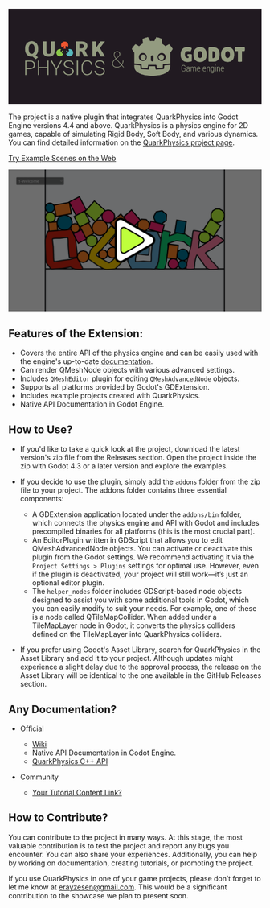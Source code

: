 ![](./images/project_logo.png)

The project is a native plugin that integrates QuarkPhysics into Godot Engine versions 4.4 and above.
QuarkPhysics is a physics engine for 2D games, capable of simulating Rigid Body, Soft Body, and various dynamics. You can find detailed information on the [QuarkPhysics project page](https://github.com/erayzesen/QuarkPhysics).

[Try Example Scenes on the Web](https://erayzesen.github.io/godot-quarkphysics-web-examples/)

[ ![Watch Examples](./images/examples_play.png) ](https://www.youtube.com/watch?v=KxsLLHMrB-Q)

## Features of the Extension:

* Covers the entire API of the physics engine and can be easily used with the engine's up-to-date [documentation](https://erayzesen.github.io/QuarkPhysics/documentation/).
* Can render QMeshNode objects with various advanced settings.
* Includes `QMeshEditor` plugin for editing `QMeshAdvancedNode` objects.
* Supports all platforms provided by Godot's GDExtension.
* Includes example projects created with QuarkPhysics.
* Native API Documentation in Godot Engine.

## How to Use? 
- If you'd like to take a quick look at the project, download the latest version's zip file from the Releases section. Open the project inside the zip with Godot 4.3 or a later version and explore the examples.

- If you decide to use the plugin, simply add the `addons` folder from the zip file to your project. The addons folder contains three essential components:

  * A GDExtension application located under the `addons/bin` folder, which connects the physics engine and API with Godot and includes precompiled binaries for all platforms (this is the most crucial part).
  * An EditorPlugin written in GDScript that allows you to edit QMeshAdvancedNode objects. You can activate or deactivate this plugin from the Godot settings. We recommend activating it via the `Project Settings > Plugins` settings for optimal use. However, even if the plugin is deactivated, your project will still work—it’s just an optional editor plugin.
  * The `helper_nodes` folder includes GDScript-based node objects designed to assist you with some additional tools in Godot, which you can easily modify to suit your needs. For example, one of these is a node called QTileMapCollider. When added under a TileMapLayer node in Godot, it converts the physics colliders defined on the TileMapLayer into QuarkPhysics colliders.
  
- If you prefer using Godot's Asset Library, search for QuarkPhysics in the Asset Library and add it to your project. Although updates might experience a slight delay due to the approval process, the release on the Asset Library will be identical to the one available in the GitHub Releases section.

## Any Documentation? 
* Official 
   * [Wiki](https://github.com/erayzesen/godot-quarkphysics/wiki) 
   * Native API Documentation in Godot Engine.
   * [QuarkPhysics C++ API](https://erayzesen.github.io/QuarkPhysics/documentation/)

* Community
  * [Your Tutorial Content Link? ](mailto:erayzesen@gmail.com)


## How to Contribute?
You can contribute to the project in many ways. At this stage, the most valuable contribution is to test the project and report any bugs you encounter. You can also share your experiences. Additionally, you can help by working on documentation, creating tutorials, or promoting the project.

If you use QuarkPhysics in one of your game projects, please don’t forget to let me know at erayzesen@gmail.com. This would be a significant contribution to the showcase we plan to present soon.







